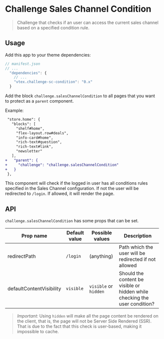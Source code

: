 # Challenge Sales Channel Condition

> Challenge that checks if an user can access the current sales channel based on a specified condition rule.

## Usage

Add this app to your theme dependencies:

```js
// manifest.json
// ...
  "dependencies": {
    // ...
    "vtex.challenge-sc-condition": "0.x"
  }
```

Add the block `challenge.salesChannelCondition` to all pages that you want to protect as a `parent` component.

Example:

```diff
 "store.home": {
   "blocks": [
     "shelf#home",
     "flex-layout.row#deals",
     "info-card#home",
     "rich-text#question",
     "rich-text#link",
     "newsletter"
   ],
+   "parent": {
+     "challenge": "challenge.salesChannelCondition"
+   }
 },
```

This component will check if the logged in user has all conditions rules specified in the Sales Channel configuration. If not the user will be redirected to `/login`. If allowed, it will render the page.

## API

`challenge.salesChannelCondition` has some props that can be set.

| Prop name                | Default value | Possible values       | Description                                                                |
| ------------------------ | ------------- | --------------------- | -------------------------------------------------------------------------- |
| redirectPath             | `/login`      | (anything)            | Path which the user will be redirected if not allowed                      |
| defaultContentVisibility | `visible`     | `visible` or `hidden` | Should the content be visible or hidden while checking the user condition? |

> _Important:_ Using `hidden` will make all the page content be rendered on the client, that is, the page will not be Server Side Rendered (SSR). That is due to the fact that this check is user-based, making it impossible to cache.
